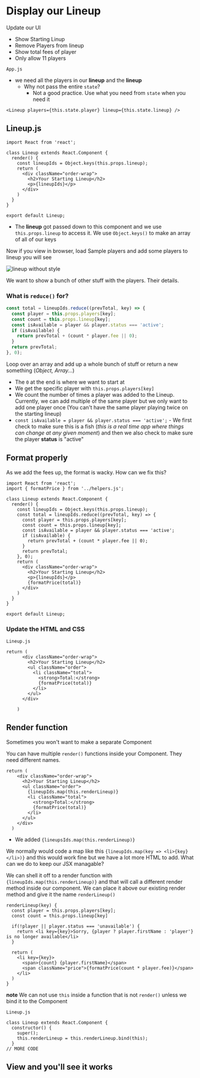 # Display our Lineup
Update our UI

* Show Starting Linup
* Remove Players from lineup
* Show total fees of player
* Only allow 11 players

`App.js`

* we need all the players in our **lineup** and the **lineup**
    - Why not pass the entire `state`?
        + Not a good practice. Use what you need from `state` when you need it

`<Lineup players={this.state.player} lineup={this.state.lineup} />`

## Lineup.js
```
import React from 'react';

class Lineup extends React.Component {
  render() {
    const lineupIds = Object.keys(this.props.lineup);
    return (
      <div className="order-wrap">
        <h2>Your Starting Lineup</h2>
        <p>{lineupIds}</p>
      </div>
    )
  }
}

export default Lineup;
```

* The **lineup** got passed down to this component and we use `this.props.lineup` to access it. We use `Object.keys()` to make an array of all of our keys

Now if you view in browser, load Sample players and add some players to lineup you will see

![lineup without style](https://i.imgur.com/bCV8p9g.png)

We want to show a bunch of other stuff with the players. Their details.

### What is `reduce()` for?

```js
const total = lineupIds.reduce((prevTotal, key) => {
  const player = this.props.players[key];
  const count = this.props.lineup[key];
  const isAvailable = player && player.status === 'active';
  if (isAvailable) {
    return prevTotal + (count * player.fee || 0);
  }
  return prevTotal;
}, 0);
```

Loop over an array and add up a whole bunch of stuff or return a new something (_Object, Array..._)

* The `0` at the end is where we want to start at
* We get the specific player with `this.props.players[key]`
* We count the number of times a player was added to the Lineup. Currently, we can add multiple of the same player but we only want to add one player once (You can't have the same player playing twice on the starting lineup)
* `const isAvailable = player && player.status === 'active';` - We first check to make sure this is a fish (_this is a real time app where things can change at any given moment_) and then we also check to make sure the player **status** is "active"

## Format properly
As we add the fees up, the format is wacky. How can we fix this?

```
import React from 'react';
import { formatPrice } from '../helpers.js';

class Lineup extends React.Component {
  render() {
    const lineupIds = Object.keys(this.props.lineup);
    const total = lineupIds.reduce((prevTotal, key) => {
      const player = this.props.players[key];
      const count = this.props.lineup[key];
      const isAvailable = player && player.status === 'active';
      if (isAvailable) {
        return prevTotal + (count * player.fee || 0);
      }
      return prevTotal;
    }, 0);
    return (
      <div className="order-wrap">
        <h2>Your Starting Lineup</h2>
        <p>{lineupIds}</p>
        {formatPrice(total)}
      </div>
    )
  }
}

export default Lineup;
```

### Update the HTML and CSS

`Lineup.js`

```
return (
      <div className="order-wrap">
        <h2>Your Starting Lineup</h2>
        <ul className="order">
          <li className="total">
            <strong>Total:</strong>
            {formatPrice(total)}
          </li>
        </ul>
      </div>
      
    )
```

## Render function
Sometimes you won't want to make a separate Component

You can have multiple `render()` functions inside your Component. They need different names.

```
return (
    <div className="order-wrap">
      <h2>Your Starting Lineup</h2>
      <ul className="order">
        {lineupIds.map(this.renderLineup)}
        <li className="total">
          <strong>Total:</strong>
          {formatPrice(total)}
        </li>
      </ul>
    </div>
  )
```

* We added `{lineupsIds.map(this.renderLineup)}`

We normally would code a map like this `{lineupIds.map(key => <li>{key}</li>)}`
and this would work fine but we have a lot more HTML to add. What can we do to keep our JSX managable?

We can shell it off to a render function with `{lineupIds.map(this.renderLineup)}` and that will call a different render method inside our component. We can place it above our existing render method and give it the name `renderLineup()`

```
renderLineup(key) {
  const player = this.props.players[key];
  const count = this.props.lineup[key]

  if(!player || player.status === 'unavailable') {
    return <li key={key}>Sorry, {player ? player.firstName : 'player'} is no longer available</li>
  }

  return (
    <li key={key}>
      <span>{count} {player.firstName}</span>
      <span className="price">{formatPrice(count * player.fee)}</span>
    </li>
  )
}
```

**note** We can not use `this` inside a function that is not `render()` unless we bind it to the Component

`Lineup.js`

```
class Lineup extends React.Component {
  constructor() {
    super();
    this.renderLineup = this.renderLineup.bind(this);
  }
// MORE CODE
```

## View and you'll see it works




